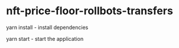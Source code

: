 ﻿# nft-price-floor-rollbots-transfers

yarn install - install dependencies

yarn start - start the application
